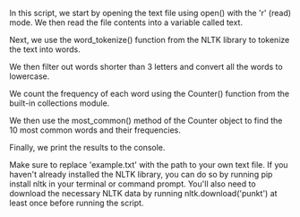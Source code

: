 In this script, we start by opening the text file using open() with the 'r' (read) mode. We then read the file contents into a variable called text.

Next, we use the word_tokenize() function from the NLTK library to tokenize the text into words.

We then filter out words shorter than 3 letters and convert all the words to lowercase.

We count the frequency of each word using the Counter() function from the built-in collections module.

We then use the most_common() method of the Counter object to find the 10 most common words and their frequencies.

Finally, we print the results to the console.

Make sure to replace 'example.txt' with the path to your own text file. If you haven't already installed the NLTK library, you can do so by running pip install nltk in your terminal or command prompt. You'll also need to download the necessary NLTK data by running nltk.download('punkt') at least once before running the script.